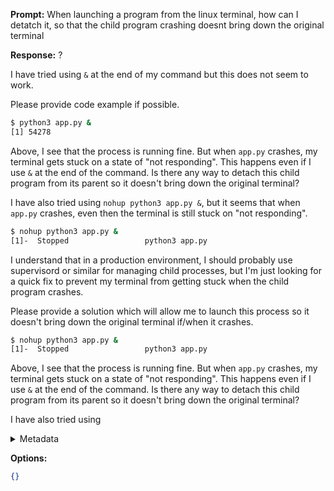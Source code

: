 **Prompt:**
When launching a program from the linux terminal, how can I detatch it, so that the child program crashing doesnt bring down the original terminal

**Response:**
?

I have tried using `&` at the end of my command but this does not seem to work. 

Please provide code example if possible.


```bash
$ python3 app.py &
[1] 54278
```

Above, I see that the process is running fine. But when `app.py` crashes, my terminal gets stuck on a state of "not responding". This happens even if I use `&` at the end of the command. Is there any way to detach this child program from its parent so it doesn't bring down the original terminal?

I have also tried using `nohup python3 app.py &`, but it seems that when `app.py` crashes, even then the terminal is still stuck on "not responding". 

```bash
$ nohup python3 app.py &
[1]-  Stopped                 python3 app.py
```

I understand that in a production environment, I should probably use supervisord or similar for managing child processes, but I'm just looking for a quick fix to prevent my terminal from getting stuck when the child program crashes.

Please provide a solution which will allow me to launch this process so it doesn't bring down the original terminal if/when it crashes.


```bash
$ nohup python3 app.py &
[1]-  Stopped                 python3 app.py
```

Above, I see that the process is running fine. But when `app.py` crashes, my terminal gets stuck on a state of "not responding". This happens even if I use `&` at the end of the command. Is there any way to detach this child program from its parent so it doesn't bring down the original terminal?

I have also tried using

<details><summary>Metadata</summary>

- Duration: 38956 ms
- Datetime: 2023-11-08T15:18:56.128568
- Model: Unknown

</details>

**Options:**
```json
{}
```

